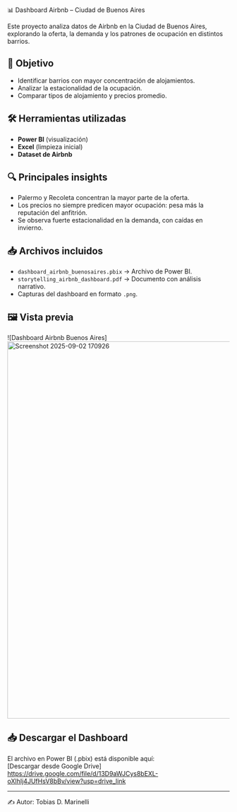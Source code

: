 
 📊 Dashboard Airbnb – Ciudad de Buenos Aires

Este proyecto analiza datos de Airbnb en la Ciudad de Buenos Aires, explorando la oferta, la demanda y los patrones de ocupación en distintos barrios.

## 🎯 Objetivo
- Identificar barrios con mayor concentración de alojamientos.
- Analizar la estacionalidad de la ocupación.
- Comparar tipos de alojamiento y precios promedio.

## 🛠️ Herramientas utilizadas
- **Power BI** (visualización)
- **Excel** (limpieza inicial)
- **Dataset de Airbnb**

## 🔍 Principales insights
- Palermo y Recoleta concentran la mayor parte de la oferta.
- Los precios no siempre predicen mayor ocupación: pesa más la reputación del anfitrión.
- Se observa fuerte estacionalidad en la demanda, con caídas en invierno.

## 📥 Archivos incluidos
- `dashboard_airbnb_buenosaires.pbix` → Archivo de Power BI.
- `storytelling_airbnb_dashboard.pdf` → Documento con análisis narrativo.
- Capturas del dashboard en formato `.png`.

## 🖼️ Vista previa
![Dashboard Airbnb Buenos Aires]<img width="1401" height="854" alt="Screenshot 2025-09-02 170926" src="https://github.com/user-attachments/assets/ff68e064-f612-4590-8002-e877600d28df" />


## 📥 Descargar el Dashboard
El archivo en Power BI (.pbix) está disponible aquí:  
[Descargar desde Google Drive] https://drive.google.com/file/d/13D9aWJCys8bEXL-oXlhIj4JUfHsV8bBv/view?usp=drive_link

---
✍️ Autor: Tobias D. Marinelli
